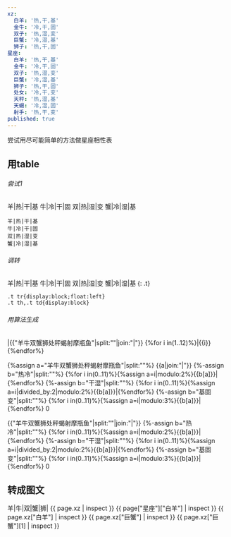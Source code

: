 ```yaml
---
xz:
  白羊: '热,干,基'
  金牛: '冷,干,固'
  双子: '热,湿,变'
  巨蟹: '冷,湿,基'
  狮子: '热,干,固'
星座:
  白羊: '热,干,基'
  金牛: '冷,干,固'
  双子: '热,湿,变'
  巨蟹: '冷,湿,基'
  狮子: '热,干,固'
  处女: '冷,干,变'
  天秤: '热,湿,基'
  天蝎: '冷,湿,固'
  射手: '热,干,变'
published: true
---
```

尝试用尽可能简单的方法做星座相性表

## 用table
###### 尝试1

羊|热|干|基
牛|冷|干|固
双|热|湿|变
蟹|冷|湿|基

```
羊|热|干|基
牛|冷|干|固
双|热|湿|变
蟹|冷|湿|基
```

###### 调转

羊|热|干|基
牛|冷|干|固
双|热|湿|变
蟹|冷|湿|基
{: .t}
<style>
.t tr{display:block;float:left}.t th,.t td{display:block}
</style>
```
.t tr{display:block;float:left}
.t th,.t td{display:block}
```

###### 用算法生成

|{{"羊牛双蟹狮处秤蝎射摩瓶鱼"|split:""|join:"|"}}
{%for i in(1..12)%}|{{i}}{%endfor%}

{%assign a="羊牛双蟹狮处秤蝎射摩瓶鱼"|split:""%}
{{a|join:"|"}}
{%-assign b="热冷"|split:""%}
{%for i in(0..11)%}{%assign a=i|modulo:2%}{{b[a]}}|{%endfor%}
{%-assign b="干湿"|split:""%}
{%for i in(0..11)%}{%assign a=i|divided_by:2|modulo:2%}{{b[a]}}|{%endfor%}
{%-assign b="基固变"|split:""%}
{%for i in(0..11)%}{%assign a=i|modulo:3%}{{b[a]}}|{%endfor%}
0

{{"羊牛双蟹狮处秤蝎射摩瓶鱼"|split:""|join:"|"}}
{%-assign b="热冷"|split:""%}
{%for i in(0..11)%}{%assign a=i|modulo:2%}{{b[a]}}|{%endfor%}
{%-assign b="干湿"|split:""%}
{%for i in(0..11)%}{%assign a=i|divided_by:2|modulo:2%}{{b[a]}}|{%endfor%}
{%-assign b="基固变"|split:""%}
{%for i in(0..11)%}{%assign a=i|modulo:3%}{{b[a]}}|{%endfor%}
0

## 转成图文
羊|牛|双|蟹|狮|
{{ page.xz | inspect }}
{{ page["星座"]["白羊"] | inspect }}
{{ page.xz["白羊"] | inspect }}
{{ page.xz["巨蟹"] | inspect }}
{{ page.xz["巨蟹"][1] | inspect }}
